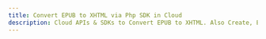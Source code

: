 ---title: Convert EPUB to XHTML via Php SDK in Clouddescription: Cloud APIs & SDKs to Convert EPUB to XHTML. Also Create, Edit & Render Microsoft Word & OpenOffice documents in the Cloud.---